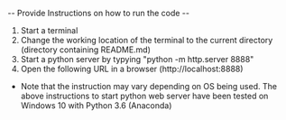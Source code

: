 -- Provide Instructions on how to run the code --

1. Start a terminal
2. Change the working location of the terminal to the current directory (directory containing README.md)
3. Start a python server by typying "python -m http.server 8888"
4. Open the following URL in a browser (http://localhost:8888)

* Note that the instruction may vary depending on OS being used. The above instructions to start python web server have been tested on Windows 10 with Python 3.6 (Anaconda)